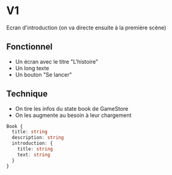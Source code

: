 # V1

Ecran d'introduction (on va directe ensuite à la première scène)

## Fonctionnel

- Un écran avec le titre "L'histoire"
- Un long texte
- Un bouton "Se lancer"

## Technique

- On tire les infos du state book de GameStore
- On les augmente au besoin à leur chargement

```ts
Book {
  title: string
  description: string
  introduction: {
    title: string
    text: string
  }
}
```
